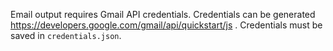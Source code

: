 Email output requires Gmail API credentials. Credentials can be generated https://developers.google.com/gmail/api/quickstart/js . Credentials must be saved in `credentials.json`.